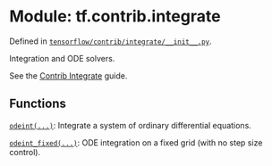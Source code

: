 <div itemscope itemtype="http://developers.google.com/ReferenceObject">
<meta itemprop="name" content="tf.contrib.integrate" />
<meta itemprop="path" content="Stable" />
</div>

# Module: tf.contrib.integrate



Defined in [`tensorflow/contrib/integrate/__init__.py`](/code/stable/tensorflow/contrib/integrate/__init__.py).

Integration and ODE solvers.

See the
[Contrib Integrate](https://tensorflow.org/api_guides/python/contrib.integrate)
guide.


## Functions

[`odeint(...)`](../../tf/contrib/integrate/odeint.md): Integrate a system of ordinary differential equations.

[`odeint_fixed(...)`](../../tf/contrib/integrate/odeint_fixed.md): ODE integration on a fixed grid (with no step size control).

